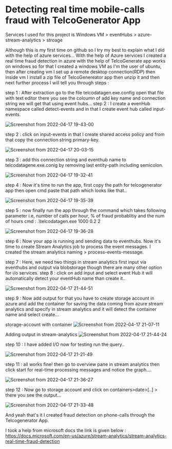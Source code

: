 # Detecting real time mobile-calls fraud with TelcoGenerator App

Services I used for this project is Windows VM > eventHubs > azure-stream-analytics > stroage 

Although this is my first time on github so I try my best to explain what I did with the help of azure services...
With the help of Azure services I created a real time fraud detection in azure with the help of
TelcoGenerate app works on windows so for that I created a windows VM as I'm the user of ubuntu, then after creating vm I set up a remote desktop connection(RDP) then inside vm I install a zip file of TelcoGenereator app then unzip it and then next further process I will tell you through steps :

step 1 : After extraction go to the file telcodatagen.exe.config open that file with text editor there you see the coloumn of add key name and connection string we will get that using event hubs...
step 2 : I create a evenHub namespace called detect-events and in that I create event hub called input-events.

![Screenshot from 2022-04-17 19-43-00](https://user-images.githubusercontent.com/80934348/163718566-23b52c25-be3c-4252-b188-265c52e99c9c.png)

step 2 : click on input-events in that I create shared access policy and from that copy the connection string primary-key.

![Screenshot from 2022-04-17 20-03-15](https://user-images.githubusercontent.com/80934348/163719231-92afed82-68b8-4ebb-aa55-4658da74a1fe.png)

step 3 : add this connection string and eventhub name to telcodatagene.exe.conig by removing last entity-path including semicolon.

![Screenshot from 2022-04-17 19-32-41](https://user-images.githubusercontent.com/80934348/163719329-b9901823-6997-47fa-a5bf-15bd996f56c2.png)

step 4 : Now it's time to run the app, first copy the path for telcogenerator app then open cmd paste that path which looks like that..

![Screenshot from 2022-04-17 19-35-39](https://user-images.githubusercontent.com/80934348/163719455-44aa79c3-ea6f-4586-8a5f-5965d884823f.png)

step 5 : now finally run the app through the command which takes following parameter i.e, number of calls per hour, % of fraud probablitiy and the num of hours
cmd :   .\telcodatagen.exe 1000 0.2 2  
 
![Screenshot from 2022-04-17 19-36-28](https://user-images.githubusercontent.com/80934348/163719772-2a26ed41-f007-4086-bb4a-24927ea114ad.png)

step 6 : Now your app is running and sending data to eventhubs. Now it's time to create Stream Analytics job to process the event messages. I created the stream analytics naming > process-events-message.

step 7 : Here, we need two things in stream analytics first input via eventhubs and output via blobstorage though there are many other option for i/o services.
step 8 : click on add input and select event Hub it will automatically detect your eventHub name than create it..

![Screenshot from 2022-04-17 21-44-51](https://user-images.githubusercontent.com/80934348/163723134-909a9589-bdde-4916-95de-a48fa086fbd1.png)

step 9 : Now add output for that you have to create storage account in azure and add the container for saving the data coming from azure stream analytics and specify in stream analytics and it will detect the container name and select create...

storage-account with container
![Screenshot from 2022-04-17 21-07-11](https://user-images.githubusercontent.com/80934348/163722009-4de5d734-ca08-4197-8b3d-1e2c9ad9ffbe.png)

Adding output in stream-analytics
![Screenshot from 2022-04-17 21-44-24](https://user-images.githubusercontent.com/80934348/163723172-bfb9fc11-cbd5-4034-9d4f-e4e6ca676cbe.png)

step 10 : I have added I/O now for testing run the query..

![Screenshot from 2022-04-17 21-21-49](https://user-images.githubusercontent.com/80934348/163722193-57f065db-809f-44b7-875c-98ec4aa1ae58.png)

step 11 :  all works fine! then go to overview pane in stream analytics then click start for real-time processing messages and notice the graph....

![Screenshot from 2022-04-17 21-36-27](https://user-images.githubusercontent.com/80934348/163722814-7be261a8-2500-48d2-804d-408cea104f21.png)

step 12 : Now go to storage account and click on containers>date>[..] > there you see the output...

![Screenshot from 2022-04-17 21-33-48](https://user-images.githubusercontent.com/80934348/163722741-9e229c44-e51d-40f5-b1e1-0490ec84cff4.png)

And yeah that's it I created fraud detection on phone-calls through the Telcogenerator App.

I took a help from microsoft docs the link is given below :                                                                                                
     https://docs.microsoft.com/en-us/azure/stream-analytics/stream-analytics-real-time-fraud-detection




